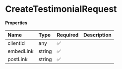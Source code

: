 # CreateTestimonialRequest

**Properties**

| Name      | Type   | Required | Description |
| :-------- | :----- | :------- | :---------- |
| clientId  | any    | ✅       |             |
| embedLink | string | ✅       |             |
| postLink  | string | ✅       |             |

<!-- This file was generated by liblab | https://liblab.com/ -->
